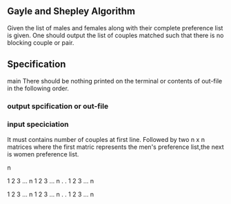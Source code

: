 Gayle and Shepley Algorithm
----------------------------

Given the list of males and females along with their complete preference
list is given. One should output the list of couples matched such that
there is no blocking couple or pair.

Specification
-------------

main <input-file> <out-file>
There should be nothing printed on the terminal or contents of out-file
in the following order. 

### output spcification or out-file
 
### input speciciation
It must contains number of couples at first line. Followed by two n x n 
matrices where the first matric represents the men's preference list,the
next is women preference list. 

n

1 2 3 ... n 
1 2 3 ... n
.
.
1 2 3 ... n 

1 2 3 ... n 
1 2 3 ... n
.
.
1 2 3 ... n 


